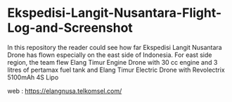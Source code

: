 # Ekspedisi-Langit-Nusantara-Flight-Log-and-Screenshot
In this repository the reader could see how far Ekspedisi Langit Nusantara Drone has flown especially on the east side of Indonesia. For east side region, the team flew Elang Timur Engine Drone with 30 cc engine and 3 litres of pertamax fuel tank and Elang Timur Electric Drone with Revolectrix 5100mAh 4S Lipo

web : https://elangnusa.telkomsel.com/
